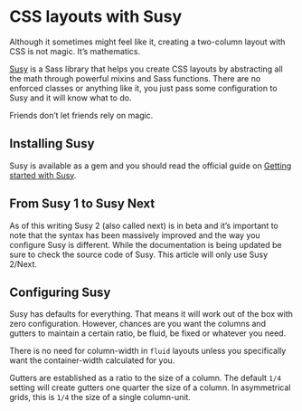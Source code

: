 # CSS layouts with Susy

Although it sometimes might feel like it, creating a two-column layout with CSS is not magic. It’s mathematics.

<a href="http://susy.oddbird.net/">Susy</a> is a Sass library that helps you create CSS layouts by abstracting all the math through powerful mixins and Sass functions. There are no enforced classes or anything like it, you just pass some configuration to Susy and it will know what to do.

Friends don’t let friends rely on magic.

## Installing Susy

Susy is available as a gem and you should read the official guide on [Getting started with Susy](http://susy.oddbird.net/guides/getting-started/#start-install).

## From Susy 1 to Susy Next

As of this writing Susy 2 (also called next) is in beta and it’s important to note that the syntax has been massively improved and the way you configure Susy is different. While the documentation is being updated be sure to check the source code of Susy. This article will only use Susy 2/Next.

## Configuring Susy

Susy has defaults for everything. That means it will work out of the box with zero configuration. However, chances are you want the columns and gutters to maintain a certain ratio, be fluid, be fixed or whatever you need.

There is no need for column-width in `fluid` layouts unless you specifically want the container-width calculated for you.

Gutters are established as a ratio to the size of a column. The default ``1/4`` setting will create gutters one quarter the size of a column. In asymmetrical grids, this is ``1/4`` the size of a single column-unit.

